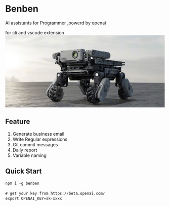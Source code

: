 # Benben
AI assistants for Programmer ,powerd by openai

for cli and vscode extension
<img src="./benben.png" />
## Feature
1. Generate business email
2. Write Regular expressions
3. Git commit messages
4. Daily report
5. Variable naming


## Quick Start

```
npm i -g benben

# get your key from https://beta.openai.com/
export OPENAI_KEY=sk-xxxx 
```